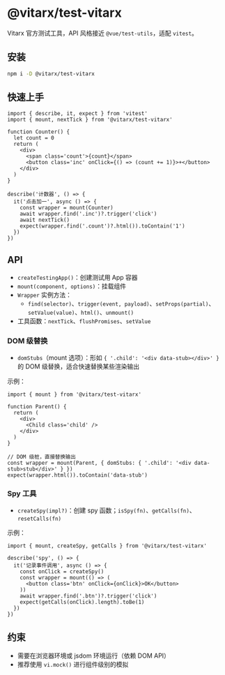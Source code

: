 # @vitarx/test-vitarx

Vitarx 官方测试工具，API 风格接近 `@vue/test-utils`，适配 `vitest`。

## 安装

```bash
npm i -D @vitarx/test-vitarx
```

## 快速上手

```tsx
import { describe, it, expect } from 'vitest'
import { mount, nextTick } from '@vitarx/test-vitarx'

function Counter() {
  let count = 0
  return (
    <div>
      <span class='count'>{count}</span>
      <button class='inc' onClick={() => (count += 1)}>+</button>
    </div>
  )
}

describe('计数器', () => {
  it('点击加一', async () => {
    const wrapper = mount(Counter)
    await wrapper.find('.inc')?.trigger('click')
    await nextTick()
    expect(wrapper.find('.count')?.html()).toContain('1')
  })
})
```

## API

- `createTestingApp()`：创建测试用 App 容器
- `mount(component, options)`：挂载组件
- `Wrapper` 实例方法：
    - `find(selector)`、`trigger(event, payload)`、`setProps(partial)`、`setValue(value)`、`html()`、`unmount()`
- 工具函数：`nextTick`、`flushPromises`、`setValue`

### DOM 级替换

- `domStubs`（mount 选项）：形如 `{ '.child': '<div data-stub></div>' }` 的 DOM 级替换，适合快速替换某些渲染输出

示例：

```tsx
import { mount } from '@vitarx/test-vitarx'

function Parent() {
  return (
    <div>
      <Child class='child' />
    </div>
  )
}

// DOM 级桩，直接替换输出
const wrapper = mount(Parent, { domStubs: { '.child': '<div data-stub>stub</div>' } })
expect(wrapper.html()).toContain('data-stub')
```

### Spy 工具

- `createSpy(impl?)`：创建 spy 函数；`isSpy(fn)`、`getCalls(fn)`、`resetCalls(fn)`

示例：

```tsx
import { mount, createSpy, getCalls } from '@vitarx/test-vitarx'

describe('spy', () => {
  it('记录事件调用', async () => {
    const onClick = createSpy()
    const wrapper = mount(() => (
      <button class='btn' onClick={onClick}>OK</button>
    ))
    await wrapper.find('.btn')?.trigger('click')
    expect(getCalls(onClick).length).toBe(1)
  })
})
```

## 约束

- 需要在浏览器环境或 jsdom 环境运行（依赖 DOM API）
- 推荐使用 `vi.mock()` 进行组件级别的模拟
